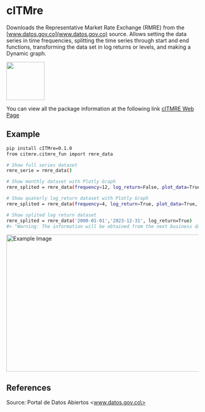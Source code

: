 # cITMre

Downloads the Representative Market Rate Exchange (RMRE) from the [www.datos.gov.co](www.datos.gov.co) source. Allows setting the data series in time frequencies, splitting the time series through start and end functions, transforming the data set in log returns or levels, and making a Dynamic graph.

[<img src="https://i.imgur.com/P1nQftf.png" width="100">](https://sergiofinances.github.io/citmre_development_python/)

You can view all the package information at the following link
[cITMRE Web Page](https://sergiofinances.github.io/citmre_development_python/)

## Example

```bash
pip install cITMre=0.1.0
from citmre.citmre_fun import rmre_data

# Show full series dataset
rmre_serie = rmre_data()

# Show monthly dataset with Plotly Graph
rmre_splited = rmre_data(frequency=12, log_return=False, plot_data=True)

# Show quaterly log_return dataset with Plotly Graph
rmre_splited = rmre_data(frequency=4, log_return=True, plot_data=True, type="mean")

# Show splited log return dataset
rmre_splited = rmre_data('2000-01-01','2023-12-31', log_return=True)
#> "Warning: The information will be obtained from the next business day, as the desired date is a holiday or weekend."
```
<img src="https://i.imgur.com/0M3MYUB.png" alt="Example Image" style="width: 1000px; height: 360px;">

## References

Source: Portal de Datos Abiertos \<www.datos.gov.co\>